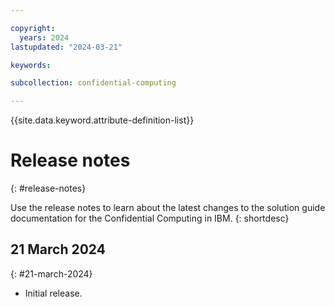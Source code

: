 ```yaml
---

copyright:
  years: 2024
lastupdated: "2024-03-21"

keywords: 

subcollection: confidential-computing

---
```


{{site.data.keyword.attribute-definition-list}}

# Release notes
{: #release-notes}

Use the release notes to learn about the latest changes to the solution guide documentation for the Confidential Computing in IBM.
{: shortdesc}

## 21 March 2024
{: #21-march-2024}

* Initial release.
